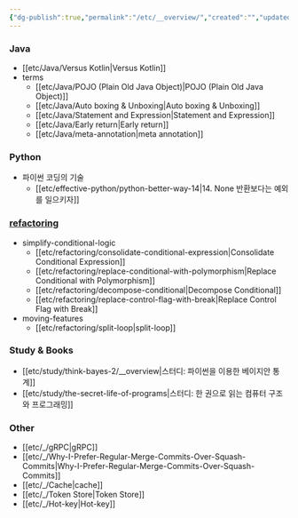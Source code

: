 ```yaml
---
{"dg-publish":true,"permalink":"/etc/__overview/","created":"","updated":""}
---
```



### Java
- [[etc/Java/Versus Kotlin\|Versus Kotlin]]
- terms
	- [[etc/Java/POJO (Plain Old Java Object)\|POJO (Plain Old Java Object)]]
	- [[etc/Java/Auto boxing & Unboxing\|Auto boxing & Unboxing]]
	- [[etc/Java/Statement and Expression\|Statement and Expression]]
	- [[etc/Java/Early return\|Early return]] 
	- [[etc/Java/meta-annotation\|meta annotation]]

### Python
- 파이썬 코딩의 기술
	- [[etc/effective-python/python-better-way-14\|14. None 반환보다는 예외를 일으키자]]

### [refactoring](https://refactoring.com/catalog/)
- simplify-conditional-logic
	- [[etc/refactoring/consolidate-conditional-expression\|Consolidate Conditional Expression]]
	- [[etc/refactoring/replace-conditional-with-polymorphism\|Replace Conditional with Polymorphism]]
	- [[etc/refactoring/decompose-conditional\|Decompose Conditional]]
	- [[etc/refactoring/replace-control-flag-with-break\|Replace Control Flag with Break]]
- moving-features
	- [[etc/refactoring/split-loop\|split-loop]]

### Study & Books
- [[etc/study/think-bayes-2/__overview\|스터디: 파이썬을 이용한 베이지안 통계]]
- [[etc/study/the-secret-life-of-programs\|스터디: 한 권으로 읽는 컴퓨터 구조와 프로그래밍]]

### Other
- [[etc/_/gRPC\|gRPC]]
- [[etc/_/Why-I-Prefer-Regular-Merge-Commits-Over-Squash-Commits\|Why-I-Prefer-Regular-Merge-Commits-Over-Squash-Commits]]
- [[etc/_/Cache\|cache]]
- [[etc/_/Token Store\|Token Store]]
- [[etc/_/Hot-key\|Hot-key]]
